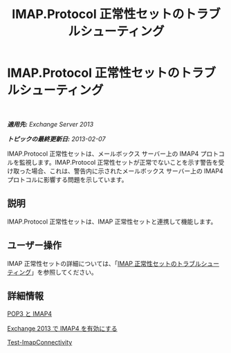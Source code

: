 ﻿---
title: IMAP.Protocol 正常性セットのトラブルシューティング
TOCTitle: IMAP.Protocol 正常性セットのトラブルシューティング
ms:assetid: ab0df2c9-5a85-4061-ba67-750962d14c1b
ms:mtpsurl: https://technet.microsoft.com/ja-jp/library/ms.exch.scom.imap.protocol(v=EXCHG.150)
ms:contentKeyID: 53181839
ms.date: 01/28/2016
mtps_version: v=EXCHG.150
ms.translationtype: HT
---

# IMAP.Protocol 正常性セットのトラブルシューティング

 

_**適用先:** Exchange Server 2013_

_**トピックの最終更新日:** 2013-02-07_

IMAP.Protocol 正常性セットは、メールボックス サーバー上の IMAP4 プロトコルを監視します。IMAP.Protocol 正常性セットが正常でないことを示す警告を受け取った場合、これは、警告内に示されたメールボックス サーバー上の IMAP4 プロトコルに影響する問題を示しています。

## 説明

IMAP.Protocol 正常性セットは、IMAP 正常性セットと連携して機能します。

## ユーザー操作

IMAP 正常性セットの詳細については、「[IMAP 正常性セットのトラブルシューティング](troubleshooting-imap-health-set.md)」を参照してください。

## 詳細情報

[POP3 と IMAP4](https://technet.microsoft.com/ja-jp/library/jj657728\(v=exchg.150\))

[Exchange 2013 で IMAP4 を有効にする](https://technet.microsoft.com/ja-jp/library/bb124489\(v=exchg.150\))

[Test-ImapConnectivity](https://technet.microsoft.com/ja-jp/library/bb738126\(v=exchg.150\))

